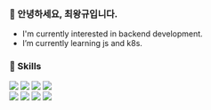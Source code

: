 ### 🤞 안녕하세요, 최왕규입니다.
- I'm currently interested in backend development.
- I’m currently learning js and k8s.

### 💪 Skills
<p>
  <img src="https://img.shields.io/badge/Spring Boot-6DB33F?style=flat-square&logo=Spring&logoColor=green"/>
  <img src="https://img.shields.io/badge/Java-007396?style=flat-square&logo=Java&logoColor=white"/>
  <img src="https://img.shields.io/badge/MySQL-4479A1?style=flat-square&logo=MySQL&logoColor=white"/>
  <img src="https://img.shields.io/badge/MongoDB-47A248?style=flat-square&logo=MongoDB&logoColor=white"/><br>
 <img src="https://img.shields.io/badge/Redis-DC382D?style=flat-square&logo=Redis&logoColor=white"/>
 <img src="https://img.shields.io/badge/javaScript-F7DF1E?style=flat-square&logo=javaScript&logoColor=white"/>
 <img src="https://img.shields.io/badge/Docker-2496ED?style=flat-square&logo=Docker&logoColor=white"/>
 <img src="https://img.shields.io/badge/Hibernate-59666C?style=flat-square&logo=Hibernate&logoColor=white"/>
</p>



